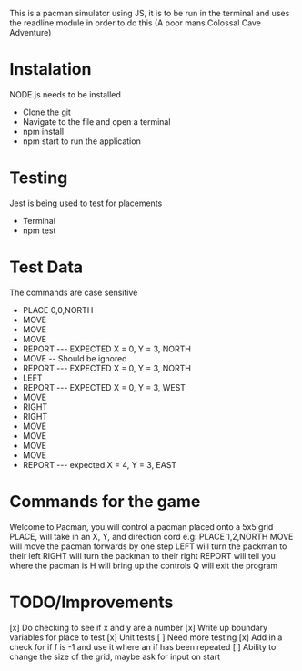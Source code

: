 This is a pacman simulator using JS, it is to be run in the terminal and uses the readline module in order to do this (A poor mans Colossal Cave Adventure)

# Instalation

NODE.js needs to be installed

- Clone the git
- Navigate to the file and open a terminal
- npm install
- npm start to run the application

# Testing

Jest is being used to test for placements
  - Terminal
  - npm test

# Test Data

The commands are case sensitive

- PLACE 0,0,NORTH
- MOVE
- MOVE
- MOVE
- REPORT --- EXPECTED X = 0, Y = 3, NORTH
- MOVE -- Should be ignored
- REPORT --- EXPECTED X = 0, Y = 3, NORTH
- LEFT
- REPORT --- EXPECTED X = 0, Y = 3, WEST
- MOVE
- RIGHT
- RIGHT
- MOVE
- MOVE
- MOVE
- MOVE
- REPORT --- expected X = 4, Y = 3, EAST

# Commands for the game

Welcome to Pacman, you will control a pacman placed onto a 5x5 grid
PLACE, will take in an X, Y, and direction cord
e.g: PLACE 1,2,NORTH
MOVE will move the pacman forwards by one step
LEFT will turn the packman to their left
RIGHT will turn the packman to their right
REPORT will tell you where the pacman is
H will bring up the controls
Q will exit the program

# TODO/Improvements

[x] Do checking to see if x and y are a number
[x] Write up boundary variables for place to test
[x] Unit tests
[ ] Need more testing
[x] Add in a check for if f is -1 and use it where an if has been repeated
[ ] Ability to change the size of the grid, maybe ask for input on start
